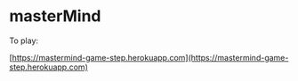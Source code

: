 # masterMind

To play:

[https://mastermind-game-step.herokuapp.com](https://mastermind-game-step.herokuapp.com)
